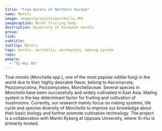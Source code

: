 ```yaml
---
title: "True morels of Northern Europe"
name: Morels
image: images/projects/morchella.JPG
imagecaption: Morel fruiting body
description: Diversity of European morels
group: 
link: 
subtitle: 
tooltip: Morels
tags: morels, morchella, ascomycota, mating system
repo: 
people:
  - "Xi-Hui Du"
---
```


True morels (_Morchella_ spp.), one of the most popular edible fungi in the world due to their highly desirable flavor, belong to Ascomycota, Pezizomycotina, Pezizomycetes, Morchellaceae. Several species in _Morchella_ have been successfully and widely cultivated in East Asia. Mating system is the key determinant factor for fruiting and cultivation of mushrooms. Currently, our research mainly focus on mating systems, life cycle and species diversity of _Morchella_ to improve our knowledge about their basic biology and further promote cultivation technology. The project is a collaboration with Martin Ryberg at Uppsala University, where Xi-Hui is primarily hosted.
